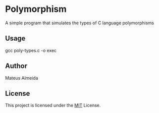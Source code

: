 # Polymorphism

A simple program that simulates the types of C language polymorphisms

## Usage

gcc poly-types.c -o exec

## Author

Mateus Almeida

## License

This project is licensed under the [MIT](https://github.com/imsouza/polymorphism/blob/main/LICENSE) License.
